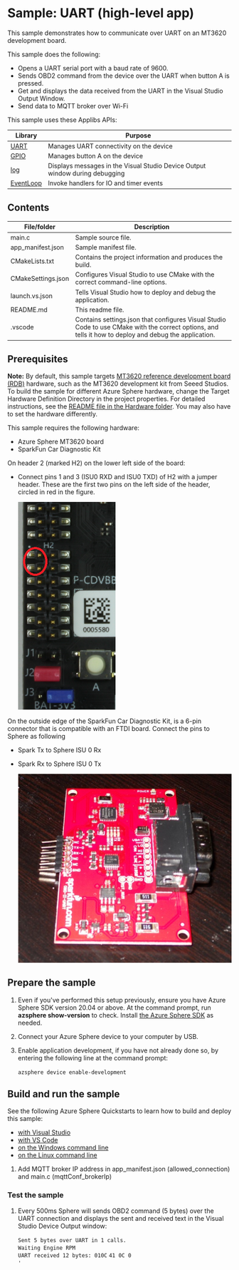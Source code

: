 # Sample: UART (high-level app)

This sample demonstrates how to communicate over UART on an MT3620 development board.

This sample does the following:

- Opens a UART serial port with a baud rate of 9600.
- Sends OBD2 command from the device over the UART when button A is pressed.
- Get and displays the data received from the UART in the Visual Studio Output Window.
- Send data to MQTT broker over Wi-Fi

This sample uses these Applibs APIs:

| Library | Purpose |
|---------|---------|
| [UART](https://docs.microsoft.com/azure-sphere/reference/applibs-reference/applibs-uart/uart-overview) | Manages UART connectivity on the device |
| [GPIO](https://docs.microsoft.com/azure-sphere/reference/applibs-reference/applibs-gpio/gpio-overview) | Manages button A on the device |
| [log](https://docs.microsoft.com/azure-sphere/reference/applibs-reference/applibs-log/log-overview) | Displays messages in the Visual Studio Device Output window during debugging |
| [EventLoop](https://docs.microsoft.com/en-gb/azure-sphere/reference/applibs-reference/applibs-eventloop/eventloop-overview) | Invoke handlers for IO and timer events |

## Contents
| File/folder | Description |
|-------------|-------------|
|   main.c    | Sample source file. |
| app_manifest.json |Sample manifest file. |
| CMakeLists.txt | Contains the project information and produces the build. |
| CMakeSettings.json| Configures Visual Studio to use CMake with the correct command-line options. |
|launch.vs.json |Tells Visual Studio how to deploy and debug the application.|
| README.md | This readme file. |
|.vscode |Contains settings.json that configures Visual Studio Code to use CMake with the correct options, and tells it how to deploy and debug the application. |

## Prerequisites

**Note:** By default, this sample targets [MT3620 reference development board (RDB)](https://docs.microsoft.com/azure-sphere/hardware/mt3620-reference-board-design) hardware, such as the MT3620 development kit from Seeed Studios. To build the sample for different Azure Sphere hardware, change the Target Hardware Definition Directory in the project properties. For detailed instructions, see the [README file in the Hardware folder](../../../Hardware/README.md). You may also have to set the hardware differently.

This sample requires the following hardware:

- Azure Sphere MT3620 board
- SparkFun Car Diagnostic Kit

On header 2 (marked H2) on the lower left side of the board:

- Connect pins 1 and 3 (ISU0 RXD and ISU0 TXD) of H2 with a jumper header. These are the first two pins on the left side of the header, circled in red in the figure.

   ![RDB with header pins circled](./media/MT3620UartJumper.png) 

On the outside edge of the SparkFun Car Diagnostic Kit, is a 6-pin connector that is compatible with an FTDI board. Connect the pins to Sphere as following
- Spark Tx to Sphere ISU 0 Rx
- Spark Rx to Sphere ISU 0 Tx

   ![SparkFun Diagnostic Kit](./media/SparkFun.jpg) 

## Prepare the sample

1. Even if you've performed this setup previously, ensure you have Azure Sphere SDK version 20.04 or above. At the command prompt, run **azsphere show-version** to check. Install [the Azure Sphere SDK](https://docs.microsoft.com/azure-sphere/install/install-sdk) as needed.
1. Connect your Azure Sphere device to your computer by USB.
1. Enable application development, if you have not already done so, by entering the following line at the command prompt:

   `azsphere device enable-development`



## Build and run the sample

See the following Azure Sphere Quickstarts to learn how to build and deploy this sample:

   -  [with Visual Studio](https://docs.microsoft.com/azure-sphere/install/qs-blink-application)
   -  [with VS Code](https://docs.microsoft.com/azure-sphere/install/qs-blink-vscode)
   -  [on the Windows command line](https://docs.microsoft.com/azure-sphere/install/qs-blink-cli)
   -  [on the Linux command line](https://docs.microsoft.com/azure-sphere/install/qs-blink-linux-cli)

1. Add MQTT broker IP address in app_manifest.json (allowed_connection) and main.c (mqttConf_brokerIp)

### Test the sample

1. Every 500ms Sphere will sends OBD2 command (5 bytes) over the UART connection and displays the sent and received text in the Visual Studio Device Output window:

   `Sent 5 bytes over UART in 1 calls.`  
   `Waiting Engine RPM`  
   `UART received 12 bytes: 010C`
   `41 0C 0`  
   `'`

